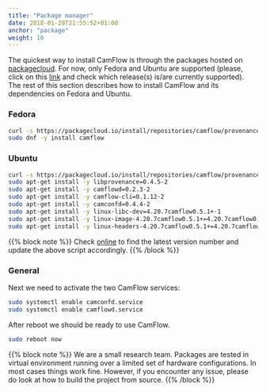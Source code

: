 ```yaml
---
title: "Package manager"
date: 2018-01-28T21:55:52+01:00
anchor: "package"
weight: 10
---
```


The quickest way to install CamFlow is through the packages hosted on [packagecloud](https://packagecloud.io/camflow/provenance). For now, only Fedora and Ubuntu are supported (please, click on this [link](https://packagecloud.io/camflow/provenance) and check which release(s) is/are currently supported). The rest of this section describes how to install CamFlow and its dependencies on Fedora and Ubuntu.

### Fedora

``` BASH
curl -s https://packagecloud.io/install/repositories/camflow/provenance/script.rpm.sh | sudo bash
sudo dnf -y install camflow
```

### Ubuntu
``` bash
curl -s https://packagecloud.io/install/repositories/camflow/provenance/script.deb.sh | sudo bash
sudo apt-get install -y libprovenance=0.4.5-2
sudo apt-get install -y camflowd=0.2.3-2
sudo apt-get install -y camflow-cli=0.1.12-2
sudo apt-get install -y camconfd=0.4.4-2
sudo apt-get install -y linux-libc-dev=4.20.7camflow0.5.1+-1
sudo apt-get install -y linux-image-4.20.7camflow0.5.1+=4.20.7camflow0.5.1+-1
sudo apt-get install -y linux-headers-4.20.7camflow0.5.1+=4.20.7camflow0.5.1+-1
```

{{% block note %}}
Check [online](https://packagecloud.io/camflow/provenance) to find the latest version number and update the above script accordingly.
{{% /block %}}

### General


Next we need to activate the two CamFlow services:

``` BASH
sudo systemctl enable camconfd.service
sudo systemctl enable camflowd.service
```

After reboot we should be ready to use CamFlow.

``` BASH
sudo reboot now
```

{{% block note %}}
We are a small research team. Packages are tested in virtual environment running over a limited set of hardware configurations. In most cases things work fine. However, if you encounter any issue, please do look at how to build the project from source.
{{% /block %}}

